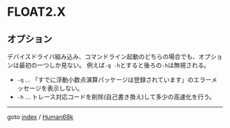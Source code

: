 # FLOAT2.X

## オプション

デバイスドライバ組み込み、コマンドライン起動のどちらの場合でも、オプションは最初の一つしか見ない。
例えば`-q -h`とすると後ろの`-h`は無視される。

* `-q` ... 「すでに浮動小数点演算パッケージは登録されています」のエラーメッセージを表示しない。
* `-h` ... トレース対応コードを削除(自己書き換え)して多少の高速化を行う。


----
goto [index](../README.md) / [Human68k](./README.md)

